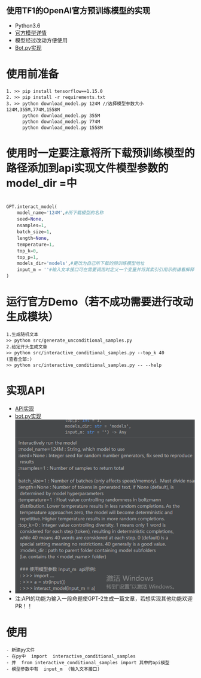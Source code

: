 ## 使用TF1的OpenAI官方预训练模型的实现
- Python3.6
- [官方模型详情](https://github.com/FloatTech/AI-Bot/blob/main/TF1_GPT-2/DEVELOPERS.md)
- 模型经过改动方便使用
- [Bot.py实现](https://github.com/FloatTech/AI-Bot/blob/main/TF1_GPT-2/src/bot.py)
# 使用前准备
```
1. >> pip install tensorflow==1.15.0
2. >> pip install -r requirements.txt
3. >> python download_model.py 124M //选择模型参数大小 124M,355M,774M,1558M
      python download_model.py 355M
      python download_model.py 774M
      python download_model.py 1558M

```


# 使用时一定要注意将所下载预训练模型的路径添加到api实现文件模型参数的model_dir =中
```python

GPT.interact_model(
    model_name='124M',#所下载模型的名称
    seed=None,
    nsamples=1,
    batch_size=1,
    length=None,
    temperature=1,
    top_k=0,
    top_p=1,
    models_dir='models',#更改为自己所下载的预训练模型地址
    input_m = ''#输入文本接口可在需要调用时定义一个变量并将其索引引用示例请看解释：
)

```
# 运行官方Demo（若不成功需要进行改动生成模块）

```
1.生成随机文本
>> python src/generate_unconditional_samples.py 
2.给定开头生成文章
>> python src/interactive_conditional_samples.py --top_k 40
(查看全部:)
>> python src/interactive_conditional_samples.py -- --help

```

# 实现API
- [API实现](https://github.com/FloatTech/AI-Bot/blob/main/TF1_GPT-2/src/interactive_conditional_samples.py)
- [bot.py实现](https://github.com/FloatTech/AI-Bot/blob/main/TF1_GPT-2/src/bot.py)
- ![Image](https://github.com/FloatTech/AI-Bot/blob/main/TF1_GPT-2/%E6%8D%95%E8%8E%B7.PNG?raw=true)
- 注:API的功能为输入一段命题使GPT-2生成一篇文章，若想实现其他功能欢迎PR！！
# 使用
```
- 新建py文件
- 在py中  import  interactive_conditional_samples 
- 并  from interactive_conditional_samples import 其中的api模型
- 模型参数中有  input_m  (输入文本接口)
```
